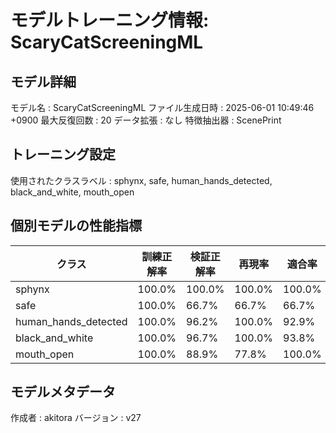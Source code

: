 # モデルトレーニング情報: ScaryCatScreeningML

## モデル詳細
モデル名           : ScaryCatScreeningML
ファイル生成日時   : 2025-06-01 10:49:46 +0900
最大反復回数     : 20
データ拡張       : なし
特徴抽出器       : ScenePrint

## トレーニング設定
使用されたクラスラベル : sphynx, safe, human_hands_detected, black_and_white, mouth_open

## 個別モデルの性能指標
| クラス | 訓練正解率 | 検証正解率 | 再現率 | 適合率 | F1スコア |
|--------|------------|------------|--------|--------|----------|
| sphynx | 100.0% | 100.0% | 100.0% | 100.0% | 1.000 |
| safe | 100.0% | 66.7% | 66.7% | 66.7% | 0.667 |
| human_hands_detected | 100.0% | 96.2% | 100.0% | 92.9% | 0.963 |
| black_and_white | 100.0% | 96.7% | 100.0% | 93.8% | 0.968 |
| mouth_open | 100.0% | 88.9% | 77.8% | 100.0% | 0.875 |

## モデルメタデータ
作成者            : akitora
バージョン          : v27